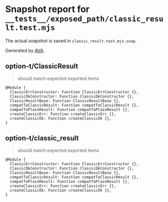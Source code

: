 # Snapshot report for `__tests__/exposed_path/classic_result.test.mjs`

The actual snapshot is saved in `classic_result.test.mjs.snap`.

Generated by [AVA](https://avajs.dev).

## option-t/ClassicResult

> should match expected exported items

    @Module {
      ClassicErrConstructor: Function ClassicErrConstructor {},
      ClassicOkConstructor: Function ClassicOkConstructor {},
      ClassicResultBase: Function ClassicResultBase {},
      compatToClassicResult: Function compatToClassicResult {},
      compatToPlainResult: Function compatToPlainResult {},
      createClassicErr: Function createClassicErr {},
      createClassicOk: Function createClassicOk {},
    }

## option-t/classic_result

> should match expected exported items

    @Module {
      ClassicErrConstructor: Function ClassicErrConstructor {},
      ClassicOkConstructor: Function ClassicOkConstructor {},
      ClassicResultBase: Function ClassicResultBase {},
      compatToClassicResult: Function compatToClassicResult {},
      compatToPlainResult: Function compatToPlainResult {},
      createClassicErr: Function createClassicErr {},
      createClassicOk: Function createClassicOk {},
    }
